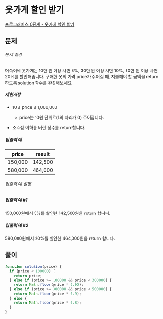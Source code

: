 # 옷가게 할인 받기

[프로그래머스 0단계 - 옷가게 할인 받기](https://school.programmers.co.kr/learn/courses/30/lessons/120818)

## 문제

###### 문제 설명

머쓱이네 옷가게는 10만 원 이상 사면 5%, 30만 원 이상 사면 10%, 50만 원 이상 사면 20%를 할인해줍니다.
구매한 옷의 가격 price가 주어질 때, 지불해야 할 금액을 return 하도록 solution 함수를 완성해보세요.

##### 제한사항

- 10 ≤ price ≤ 1,000,000

  - price는 10원 단위로(1의 자리가 0) 주어집니다.

- 소수점 이하를 버린 정수를 return합니다.

##### 입출력 예

| price   | result  |
| ------- | ------- |
| 150,000 | 142,500 |
| 580,000 | 464,000 |

###### 입출력 예 설명

##### 입출력 예 #1

150,000원에서 5%를 할인한 142,500원을 return 합니다.

##### 입출력 예 #2

580,000원에서 20%를 할인한 464,000원을 return 합니다.

## 풀이

```javascript
function solution(price) {
  if (price < 100000) {
    return price;
  } else if (price >= 100000 && price < 300000) {
    return Math.floor(price * 0.95);
  } else if (price >= 300000 && price < 500000) {
    return Math.floor(price * 0.9);
  } else {
    return Math.floor(price * 0.8);
  }
}
```
